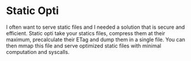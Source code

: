 # Static Opti

I often want to serve static files and I needed a solution that is secure and
efficient. Static opti take your statics files, compress them at their
maximum, precalculate their ETag and dump them in a single file. You can then mmap this file and serve optimized static files with minimal computation
and syscalls.

